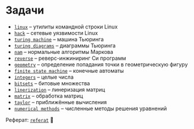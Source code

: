 # Задачи

- [`linux`](linux) – утилиты командной строки Linux
- [`hack`](hack) – сетевые уязвимости Linux
- [`turing machine`](turing_machine) – машина Тьюринга
- [`turing diagrams`](turing_diagrams) – диаграммы Тьюринга
- [`nam`](nam) – нормальные алгоритмы Маркова
- [`reverse`](reverse) – реверс-инжиниринг Си программ
- [`geometry`](geometry) – определение попадания точки в геометрическую фигуру
- [`finite state machine`](finite_state_machine) – конечные автоматы
- [`integers`](integers) – целые числа
- [`bitsets`](bitsets) – битовые множества
- [`linerization`](linerization) – линеризация матриц
- [`matrix`](matrix) – обработка матриц
- [`taylor`](taylor) – приближённые вычисления
- [`numerical methods`](numerical_methods) – численные методы решения уравнений

Реферат: [`referat`](referat) 🚀
